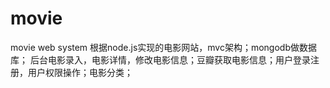 # movie
movie web system
根据node.js实现的电影网站，mvc架构；mongodb做数据库；
后台电影录入，电影详情，修改电影信息；豆瓣获取电影信息；用户登录注册，用户权限操作；电影分类；
